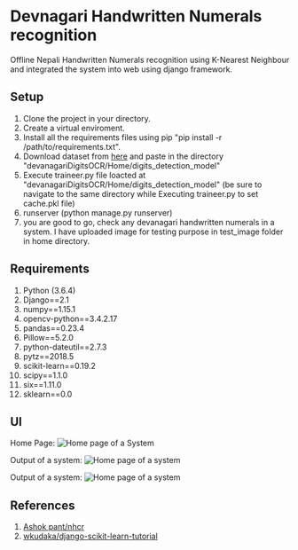 # Devnagari Handwritten Numerals recognition
Offline Nepali Handwritten Numerals recognition using K-Nearest Neighbour and integrated the system into web using django framework.

## Setup
1. Clone the project in your directory.
2. Create a virtual enviroment.
3. Install all the requirements files using pip "pip install -r /path/to/requirements.txt".
4. Download dataset from [here](https://www.kaggle.com/dipbazz/devanagari-numerals-datasets "Devanagari numerals dataset") and paste in the directory "devanagariDigitsOCR/Home/digits_detection_model"
5. Execute traineer.py file loacted at "devanagariDigitsOCR/Home/digits_detection_model" (be sure to navigate to the same directory while Executing traineer.py to set cache.pkl file)
6. runserver (python manage.py runserver)
7. you are good to go, check any devanagari handwritten numerals in a system. 
I have uploaded image for testing purpose in test_image folder in home directory.


## Requirements
1. Python (3.6.4)
2. Django==2.1
3. numpy==1.15.1
4. opencv-python==3.4.2.17
5. pandas==0.23.4
6. Pillow==5.2.0
7. python-dateutil==2.7.3
8. pytz==2018.5
9. scikit-learn==0.19.2
10. scipy==1.1.0
11. six==1.11.0
12. sklearn==0.0

## UI
Home Page:
![Home page of a System](https://gitlab.com/dipbazz/devnagari-digits-recognitation/tree/master/devanagariDigitsOCR/test_image/UI/home%20page.JPG "Home Page")

Output of a system:
![Home page of a system](https://gitlab.com/dipbazz/devnagari-digits-recognitation/tree/master/devanagariDigitsOCR/test_image/UI/browser_test.jpg "Output of a system for a given input")

Output of a system:
![Home page of a system](https://gitlab.com/dipbazz/devnagari-digits-recognitation/tree/master/devanagariDigitsOCR/test_image/UI/browser_test1.jpg "Output of a system for a given input")



## References
1. [Ashok pant/nhcr](https://github.com/ashokpant/nhcr)
2. [wkudaka/django-scikit-learn-tutorial](https://github.com/wkudaka/django-scikit-learn-tutorial)
